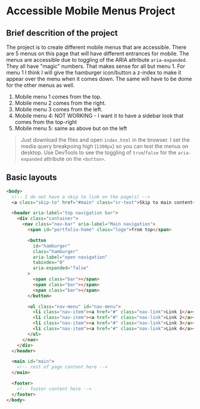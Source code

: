 # Accessible Mobile Menus Project

## Brief descrition of the project

The project is to create different mobile menus that are accessible. There are 5 menus on this page that will have different entrances for mobile. The menus are accessible due to toggling of the ARIA attribute <code>aria-expanded</code>. They all have "magic" numbers. That makes sense for all but menu 1. For menu 1 I think I will give the hamburger icon/button a z-index to make it appear over the menu when it comes down. The same will have to be dome for the other menus as well.

1. Mobile menu 1 comes from the top.
2. Mobile menu 2 comes from the right.
3. Mobile menu 3 comes from the left.
4. Mobile menu 4: NOT WORKING - I want it to have a sidebar look that comes from the top-right
5. Mobile menu 5: same as above but on the left

> Just download the files and open `index.html` in the browser. I set the media query breakpoing high (`1300px`) so you can test the menus on desktop. Use DevTools to see the toggling of `true`/`false` for the `aria-expanded` attribute on the `<button>`.

## Basic layouts

```html
<body>
  <!-- I do not have a skip to link on the page(s) -->
  <a class="skip-to" href="#main" class="sr-text">Skip to main content</a>

  <header aria-label="top navigation bar">
    <div class="container">
      <nav class="nav-bar" aria-label="Main navigation">
        <span id="portfolio-home" class="logo">from top</span>

        <button
          id="hamburger"
          class="hamburger"
          aria-label="open navigation"
          tabindex="0"
          aria-expanded="false"
        >
          <span class="bar"></span>
          <span class="bar"></span>
          <span class="bar"></span>
        </button>

        <ul class="nav-menu" id="nav-menu">
          <li class="nav-item"><a href="#" class="nav-link">Link 1</a></li>
          <li class="nav-item"><a href="#" class="nav-link">Link 2</a></li>
          <li class="nav-item"><a href="#" class="nav-link">Link 3</a></li>
          <li class="nav-item"><a href="#" class="nav-link">Link 4</a></li>
        </ul>
      </nav>
    </div>
  </header>

  <main id="main">
    <!-- rest of page content here -->
  </main>

  <footer>
    <!-- footer content here -->
  </footer>
</body>
```

